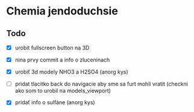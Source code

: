 # Chemia jendoduchsie

## Todo
- [X] urobit fullscreen button na 3D
- [X] nina prvy commit a info o zluceninach
- [X] urobiť 3d modely NHO3 a H2SO4 (anorg kys)

- [ ] pridat tlacitko back do navigacie aby sme sa furt mohli vratit (checkni ako som to urobil na models_viewport)
- [X] pridať info o sulfáne (anorg kys)